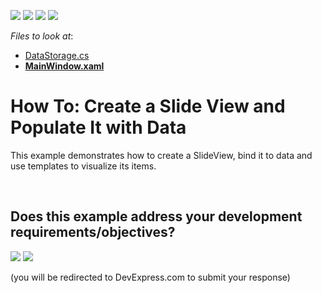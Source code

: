 <!-- default badges list -->
![](https://img.shields.io/endpoint?url=https://codecentral.devexpress.com/api/v1/VersionRange/128641954/22.2.2%2B)
[![](https://img.shields.io/badge/Open_in_DevExpress_Support_Center-FF7200?style=flat-square&logo=DevExpress&logoColor=white)](https://supportcenter.devexpress.com/ticket/details/E4648)
[![](https://img.shields.io/badge/📖_How_to_use_DevExpress_Examples-e9f6fc?style=flat-square)](https://docs.devexpress.com/GeneralInformation/403183)
[![](https://img.shields.io/badge/💬_Leave_Feedback-feecdd?style=flat-square)](#does-this-example-address-your-development-requirementsobjectives)
<!-- default badges end -->
<!-- default file list -->
*Files to look at*:

* [DataStorage.cs](./CS/SlideViewSample/DataStorage.cs)
* **[MainWindow.xaml](./CS/SlideViewSample/MainWindow.xaml)**
<!-- default file list end -->
# How To: Create a Slide View and Populate It with Data


<p>This example demonstrates how to create a SlideView, bind it to data and use templates to visualize its items. </p>

<br/>


<!-- feedback -->
## Does this example address your development requirements/objectives?

[<img src="https://www.devexpress.com/support/examples/i/yes-button.svg"/>](https://www.devexpress.com/support/examples/survey.xml?utm_source=github&utm_campaign=how-to-create-a-slide-view-and-populate-it-with-data-e4648&~~~was_helpful=yes) [<img src="https://www.devexpress.com/support/examples/i/no-button.svg"/>](https://www.devexpress.com/support/examples/survey.xml?utm_source=github&utm_campaign=how-to-create-a-slide-view-and-populate-it-with-data-e4648&~~~was_helpful=no)

(you will be redirected to DevExpress.com to submit your response)
<!-- feedback end -->
